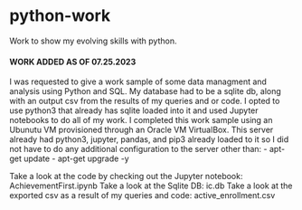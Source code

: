 # python-work
Work to show my evolving skills with python.

#### WORK ADDED AS OF 07.25.2023 #####
I was requested to give a work sample of some data managment and analysis using Python and SQL.  My database had to be a sqlite db, along with an output csv from the results of my queries and or code.  I opted to use python3 that already has sqlite loaded into it and used Jupyter notebooks to do all of my work.  I completed this work sample using an Ubunutu VM provisioned through an Oracle VM VirtualBox.  This server already had python3, jupyter, pandas, and pip3 already loaded to it so I did not have to do any additional configuration to the server other than:
      - apt-get update
      - apt-get upgrade -y

Take a look at the code by checking out the Jupyter notebook: AchievementFirst.ipynb
Take a look at the Sqlite DB: ic.db
Take a look at the exported csv as a result of my queries and code: active_enrollment.csv
